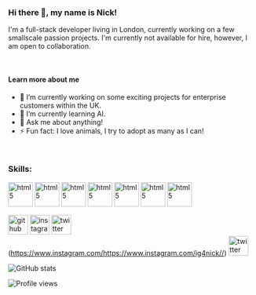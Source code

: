### Hi there 👋, my name is Nick!
I'm a full-stack developer living in London, currently working on a few smallscale passion projects. I'm currently not available for hire, however, I am open to collaboration. 

<br/>

#### Learn more about me
- 🔭 I’m currently working on some exciting projects for enterprise customers within the UK. 
- 🌱 I’m currently learning AI. 
- 💬 Ask me about anything!  
- ⚡ Fun fact: I love animals, I try to adopt as many as I can!

<br/>

### Skills: 

[<img style="background-size:cover;" src="https://upload.wikimedia.org/wikipedia/commons/thumb/6/61/HTML5_logo_and_wordmark.svg/512px-HTML5_logo_and_wordmark.svg.png" width="50px" height="50px" alt="html5" />](https://github.com/GhostCrawl3r)
[<img style="background-size:cover;" src="https://upload.wikimedia.org/wikipedia/commons/thumb/d/d5/CSS3_logo_and_wordmark.svg/1200px-CSS3_logo_and_wordmark.svg.png" width="50px" height="50px" alt="html5" />](https://github.com/GhostCrawl3r)
[<img style="background-size:cover;" src="https://cdn.iconscout.com/icon/free/png-256/javascript-2752148-2284965.png" width="50px" height="50px" alt="html5" />](https://github.com/GhostCrawl3r)
[<img style="background-size:cover;" src="https://upload.wikimedia.org/wikipedia/commons/thumb/4/4c/Typescript_logo_2020.svg/1200px-Typescript_logo_2020.svg.png" width="50px" height="50px" alt="html5" />](https://github.com/GhostCrawl3r)
[<img style="background-size:cover;" src="https://upload.wikimedia.org/wikipedia/commons/thumb/a/a7/React-icon.svg/320px-React-icon.svg.png" width="50px" height="50px" alt="html5" />](https://github.com/GhostCrawl3r)
[<img  style="background-size:cover;" src="https://upload.wikimedia.org/wikipedia/commons/thumb/1/17/GraphQL_Logo.svg/2048px-GraphQL_Logo.svg.png" width="50px" height="50px" alt="html5" />](https://github.com/GhostCrawl3r)
[<img style="background-size:cover;" src="https://1000logos.net/wp-content/uploads/2020/08/MongoDB-Emblem.jpg" width="50px" height="50px" alt="html5" />](https://github.com/GhostCrawl3r)



[<img src='https://cdn.jsdelivr.net/npm/simple-icons@3.0.1/icons/github.svg' alt='github' height='40'>](https://github.com/GhostCrawl3r)  [<img src='https://cdn.jsdelivr.net/npm/simple-icons@3.0.1/icons/instagram.svg' alt='instagram' height='40'>](https://www.instagram.com/https://www.instagram.com/ig4nick//)  [<img src='https://cdn.jsdelivr.net/npm/simple-icons@3.0.1/icons/twitter.svg' alt='twitter' height='40'>](https://twitter.com/https://twitter.com/The_NickMorgan)  
(https://www.instagram.com/https://www.instagram.com/ig4nick//)  [<img src='https://cdn.jsdelivr.net/npm/simple-icons@3.0.1/icons/twitter.svg' alt='twitter' height='40'>](https://twitter.com/https://twitter.com/The_NickMorgan)  


![GitHub stats](https://github-readme-stats.vercel.app/api?username=GhostCrawl3r&show_icons=true)  

![Profile views](https://gpvc.arturio.dev/GhostCrawl3r)  
